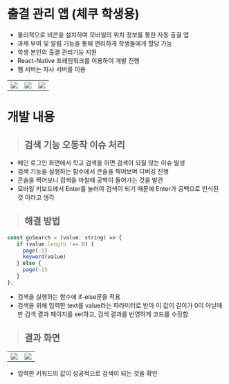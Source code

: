 # 출결 관리 앱 (체쿠 학생용)
+ 물리적으로 비콘을 설치하여 모바일의 위치 정보를 통한 자동 출결 앱
+ 과제 부여 및 알림 기능을 통해 편리하게 학생들에게 할당 가능
+ 학생 본인의 출결 관리기능 지원
+ React-Native 프레임워크를 이용하여 개발 진행
+ 웹 서버는 자사 서버를 이용
<table>
<tr>
<td><img src=https://user-images.githubusercontent.com/59912150/146143248-c28291af-0574-42d0-bafe-9a6f3475b5bf.jpg></td>
<td><img src=https://user-images.githubusercontent.com/59912150/146143261-db85626a-535c-4ecd-a174-c178c1b77086.jpg></td>
<td><img src=https://user-images.githubusercontent.com/59912150/146143271-54490e30-b495-4926-931f-17be35dec80c.jpg></td>
</tr>
</table>

#   개발 내용
> ## 검색 기능 오동작 이슈 처리
 + 메인 로그인 화면에서 학교 검색을 하면 검색이 되질 않는 이슈 발생
 + 검색 기능을 실행하는 함수에서 콘솔을 찍어보며 디버깅 진행
 + 콘솔을 찍어보니 검색을 마칠때 공백이 들어가는 것을 발견
 + 모바일 키보드에서 Enter를 눌러야 검색이 되기 때문에 Enter가 공백으로 인식된 것 이라고 생각

 > ## 해결 방법

 ``` js
 const goSearch = (value: string) => {
    if (value.length !== 0) {
      page(-1)
      keyword(value)
    } else {
      page(-1)
    }
};
 ```
 
+ 검색을 실행하는 함수에 if-else문을 적용
+ 검색을 위해 입력한 text를 value라는 파라미터로 받아 이 값이 길이가 0이 아닐때만 검색 결과 페이지를 set하고, 검색 결과를 반영하게 코드를 수정함

 > ## 결과 화면
<table>
<tr>
<td><img src=https://user-images.githubusercontent.com/59912150/146146401-3e6c6151-03d1-4483-adac-cbbcdf7e68ee.jpg>
</td>
<td><img src=https://user-images.githubusercontent.com/59912150/146146398-882d6da5-5191-4b38-8e0c-ca631af0ccae.jpg>
</td>
</tr>
</table>

+ 입력한 키워드의 값이 성공적으로 검색이 되는 것을 확인
